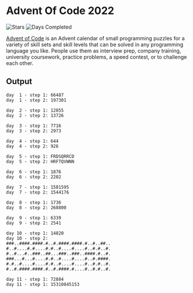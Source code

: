 # Advent Of Code 2022

![Stars](https://img.shields.io/badge/stars%20⭐-22-green)
![Days Completed](https://img.shields.io/badge/days%20completed-11-green)

[Advent of Code](https://adventofcode.com) is an Advent calendar of small programming puzzles for a variety of skill sets and skill levels that can be solved in any programming language you like. People use them as interview prep, company training, university coursework, practice problems, a speed contest, or to challenge each other.

## Output
```
day  1 - step 1: 66487
day  1 - step 2: 197301

day  2 - step 1: 12855
day  2 - step 2: 13726

day  3 - step 1: 7716
day  3 - step 2: 2973

day  4 - step 1: 644
day  4 - step 2: 926

day  5 - step 1: FRDSQRRCD
day  5 - step 2: HRFTQVWNN

day  6 - step 1: 1876
day  6 - step 2: 2202

day  7 - step 1: 1581595
day  7 - step 2: 1544176

day  8 - step 1: 1736
day  8 - step 2: 268800

day  9 - step 1: 6339
day  9 - step 2: 2541

day 10 - step 1: 14820
day 10 - step 2:
###..####.####.#..#.####.####.#..#..##..
#..#....#.#....#.#..#....#....#..#.#..#.
#..#...#..###..##...###..###..####.#..#.
###...#...#....#.#..#....#....#..#.####.
#.#..#....#....#.#..#....#....#..#.#..#.
#..#.####.####.#..#.####.#....#..#.#..#.

day 11 - step 1: 72884
day 11 - step 1: 15310845153

```
